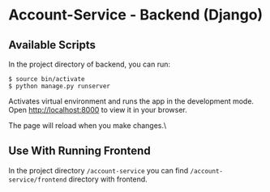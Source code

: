 # Account-Service - Backend (Django)

## Available Scripts

In the project directory of backend, you can run:

```
$ source bin/activate
$ python manage.py runserver 
```
Activates virtual environment and runs the app in the development mode. \
Open [http://localhost:8000](http://localhost:3000) to view it in your browser.

The page will reload when you make changes.\


## Use With Running Frontend

In the project directory `/account-service` you can find `/account-service/frontend` directory with frontend.
